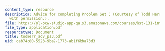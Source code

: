 ```yaml
---
content_type: resource
description: Advice for completing Problem Set 3 (Courtesy of Todd Herrington. Used
  with permission.).
file: https://ol-ocw-studio-app-qa.s3.amazonaws.com/courses/hst-131-introduction-to-neuroscience-fall-2005/cab74c8055239ba21773ab1f6bba73d3_todherr_adv_ps3.pdf
file_type: application/pdf
resourcetype: Document
title: todherr_adv_ps3.pdf
uid: cab74c80-5523-9ba2-1773-ab1f6bba73d3
---
```

